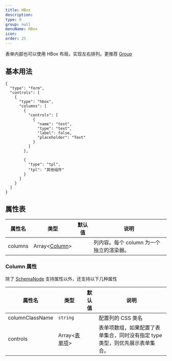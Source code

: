 ```yaml
---
title: HBox
description:
type: 0
group: null
menuName: HBox
icon:
order: 25
---
```


表单内部也可以使用 HBox 布局，实现左右排列。更推荐 [Group](./group)

## 基本用法

```schema:height="450" scope="body"
{
  "type": "form",
  "controls": [
    {
      "type": "hbox",
      "columns": [
        {
          "controls": [
            {
              "name": "text",
              "type": "text",
              "label": false,
              "placeholder": "Text"
            }
          ]
        },

        {
          "type": "tpl",
          "tpl": "其他组件"
        }
      ]
    }
  ]
}
```

## 属性表

| 属性名  | 类型                     | 默认值 | 说明                                     |
| ------- | ------------------------ | ------ | ---------------------------------------- |
| columns | Array<[Column](columns)> |        | 列内容。每个 column 为一个独立的渲染器。 |

### Column 属性

除了 [SchemaNode](../../types/schemanode) 支持属性以外，还支持以下几种属性

| 属性名          | 类型                        | 默认值 | 说明                                                                         |
| --------------- | --------------------------- | ------ | ---------------------------------------------------------------------------- |
| columnClassName | `string`                    |        | 配置列的 CSS 类名                                                            |
| controls        | Array<[表单项](./formitem)> |        | 表单项数组，如果配置了表单集合，同时没有指定 type 类型，则优先展示表单集合。 |
